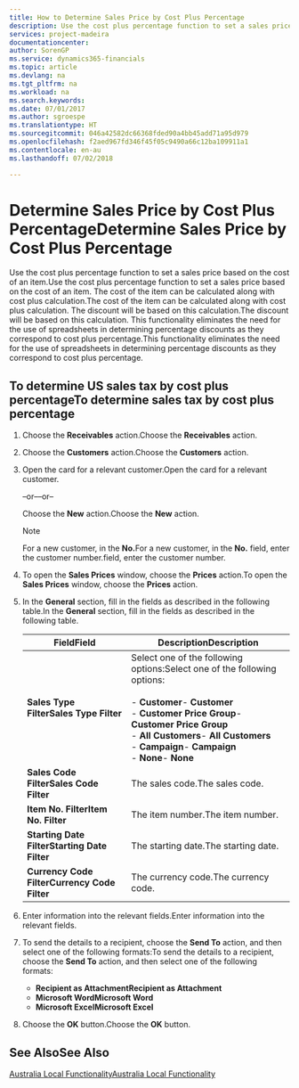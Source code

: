 ```yaml
---
title: How to Determine Sales Price by Cost Plus Percentage
description: Use the cost plus percentage function to set a sales price based on the cost of an item. The cost of the item can be calculated along with cost plus calculation. The discount will be based on this calculation.
services: project-madeira
documentationcenter: 
author: SorenGP
ms.service: dynamics365-financials
ms.topic: article
ms.devlang: na
ms.tgt_pltfrm: na
ms.workload: na
ms.search.keywords: 
ms.date: 07/01/2017
ms.author: sgroespe
ms.translationtype: HT
ms.sourcegitcommit: 046a42582dc66368fded90a4bb45add71a95d979
ms.openlocfilehash: f2aed967fd346f45f05c9490a66c12ba109911a1
ms.contentlocale: en-au
ms.lasthandoff: 07/02/2018

---
```

# <a name="determine-sales-price-by-cost-plus-percentage"></a><span data-ttu-id="31c05-105">Determine Sales Price by Cost Plus Percentage</span><span class="sxs-lookup"><span data-stu-id="31c05-105">Determine Sales Price by Cost Plus Percentage</span></span>
<span data-ttu-id="31c05-106">Use the cost plus percentage function to set a sales price based on the cost of an item.</span><span class="sxs-lookup"><span data-stu-id="31c05-106">Use the cost plus percentage function to set a sales price based on the cost of an item.</span></span> <span data-ttu-id="31c05-107">The cost of the item can be calculated along with cost plus calculation.</span><span class="sxs-lookup"><span data-stu-id="31c05-107">The cost of the item can be calculated along with cost plus calculation.</span></span> <span data-ttu-id="31c05-108">The discount will be based on this calculation.</span><span class="sxs-lookup"><span data-stu-id="31c05-108">The discount will be based on this calculation.</span></span> <span data-ttu-id="31c05-109">This functionality eliminates the need for the use of spreadsheets in determining percentage discounts as they correspond to cost plus percentage.</span><span class="sxs-lookup"><span data-stu-id="31c05-109">This functionality eliminates the need for the use of spreadsheets in determining percentage discounts as they correspond to cost plus percentage.</span></span>  

## <a name="to-determine-sales-tax-by-cost-plus-percentage"></a><span data-ttu-id="31c05-110">To determine US sales tax by cost plus percentage</span><span class="sxs-lookup"><span data-stu-id="31c05-110">To determine sales tax by cost plus percentage</span></span>  

1.  <span data-ttu-id="31c05-111">Choose the **Receivables** action.</span><span class="sxs-lookup"><span data-stu-id="31c05-111">Choose the **Receivables** action.</span></span>  
3.  <span data-ttu-id="31c05-112">Choose the **Customers** action.</span><span class="sxs-lookup"><span data-stu-id="31c05-112">Choose the **Customers** action.</span></span>  
4.  <span data-ttu-id="31c05-113">Open the card for a relevant customer.</span><span class="sxs-lookup"><span data-stu-id="31c05-113">Open the card for a relevant customer.</span></span>  

     <span data-ttu-id="31c05-114">–or–</span><span class="sxs-lookup"><span data-stu-id="31c05-114">–or–</span></span>  

    <span data-ttu-id="31c05-115">Choose the **New** action.</span><span class="sxs-lookup"><span data-stu-id="31c05-115">Choose the **New** action.</span></span>  

    > [!NOTE]  
    >  <span data-ttu-id="31c05-116">For a new customer, in the **No.**</span><span class="sxs-lookup"><span data-stu-id="31c05-116">For a new customer, in the **No.**</span></span> <span data-ttu-id="31c05-117">field, enter the customer number.</span><span class="sxs-lookup"><span data-stu-id="31c05-117">field, enter the customer number.</span></span>  

5.  <span data-ttu-id="31c05-118">To open the **Sales Prices** window, choose the **Prices** action.</span><span class="sxs-lookup"><span data-stu-id="31c05-118">To open the **Sales Prices** window, choose the **Prices** action.</span></span>  
6.  <span data-ttu-id="31c05-119">In the **General** section, fill in the fields as described in the following table.</span><span class="sxs-lookup"><span data-stu-id="31c05-119">In the **General** section, fill in the fields as described in the following table.</span></span>  

    |<span data-ttu-id="31c05-120">Field</span><span class="sxs-lookup"><span data-stu-id="31c05-120">Field</span></span>|<span data-ttu-id="31c05-121">Description</span><span class="sxs-lookup"><span data-stu-id="31c05-121">Description</span></span>|  
    |-----------|-----------------|  
    |<span data-ttu-id="31c05-122">**Sales Type Filter**</span><span class="sxs-lookup"><span data-stu-id="31c05-122">**Sales Type Filter**</span></span>|<span data-ttu-id="31c05-123">Select one of the following options:</span><span class="sxs-lookup"><span data-stu-id="31c05-123">Select one of the following options:</span></span><br /><br /> <span data-ttu-id="31c05-124">-   **Customer**</span><span class="sxs-lookup"><span data-stu-id="31c05-124">-   **Customer**</span></span><br /><span data-ttu-id="31c05-125">-   **Customer Price Group**</span><span class="sxs-lookup"><span data-stu-id="31c05-125">-   **Customer Price Group**</span></span><br /><span data-ttu-id="31c05-126">-   **All Customers**</span><span class="sxs-lookup"><span data-stu-id="31c05-126">-   **All Customers**</span></span><br /><span data-ttu-id="31c05-127">-   **Campaign**</span><span class="sxs-lookup"><span data-stu-id="31c05-127">-   **Campaign**</span></span><br /><span data-ttu-id="31c05-128">-   **None**</span><span class="sxs-lookup"><span data-stu-id="31c05-128">-   **None**</span></span>|  
    |<span data-ttu-id="31c05-129">**Sales Code Filter**</span><span class="sxs-lookup"><span data-stu-id="31c05-129">**Sales Code Filter**</span></span>|<span data-ttu-id="31c05-130">The sales code.</span><span class="sxs-lookup"><span data-stu-id="31c05-130">The sales code.</span></span>|  
    |<span data-ttu-id="31c05-131">**Item No. Filter**</span><span class="sxs-lookup"><span data-stu-id="31c05-131">**Item No. Filter**</span></span>|<span data-ttu-id="31c05-132">The item number.</span><span class="sxs-lookup"><span data-stu-id="31c05-132">The item number.</span></span>|  
    |<span data-ttu-id="31c05-133">**Starting Date Filter**</span><span class="sxs-lookup"><span data-stu-id="31c05-133">**Starting Date Filter**</span></span>|<span data-ttu-id="31c05-134">The starting date.</span><span class="sxs-lookup"><span data-stu-id="31c05-134">The starting date.</span></span>|  
    |<span data-ttu-id="31c05-135">**Currency Code Filter**</span><span class="sxs-lookup"><span data-stu-id="31c05-135">**Currency Code Filter**</span></span>|<span data-ttu-id="31c05-136">The currency code.</span><span class="sxs-lookup"><span data-stu-id="31c05-136">The currency code.</span></span>|  

7.  <span data-ttu-id="31c05-137">Enter information into the relevant fields.</span><span class="sxs-lookup"><span data-stu-id="31c05-137">Enter information into the relevant fields.</span></span>  
8.  <span data-ttu-id="31c05-138">To send the details to a recipient, choose the **Send To** action, and then select one of the following formats:</span><span class="sxs-lookup"><span data-stu-id="31c05-138">To send the details to a recipient, choose the **Send To** action, and then select one of the following formats:</span></span>  

    - <span data-ttu-id="31c05-139">**Recipient as Attachment**</span><span class="sxs-lookup"><span data-stu-id="31c05-139">**Recipient as Attachment**</span></span>  
    - <span data-ttu-id="31c05-140">**Microsoft Word**</span><span class="sxs-lookup"><span data-stu-id="31c05-140">**Microsoft Word**</span></span>  
    - <span data-ttu-id="31c05-141">**Microsoft Excel**</span><span class="sxs-lookup"><span data-stu-id="31c05-141">**Microsoft Excel**</span></span>  

9. <span data-ttu-id="31c05-142">Choose the **OK** button.</span><span class="sxs-lookup"><span data-stu-id="31c05-142">Choose the **OK** button.</span></span>  

## <a name="see-also"></a><span data-ttu-id="31c05-143">See Also</span><span class="sxs-lookup"><span data-stu-id="31c05-143">See Also</span></span>  
 [<span data-ttu-id="31c05-144">Australia Local Functionality</span><span class="sxs-lookup"><span data-stu-id="31c05-144">Australia Local Functionality</span></span>](australia-local-functionality.md)

